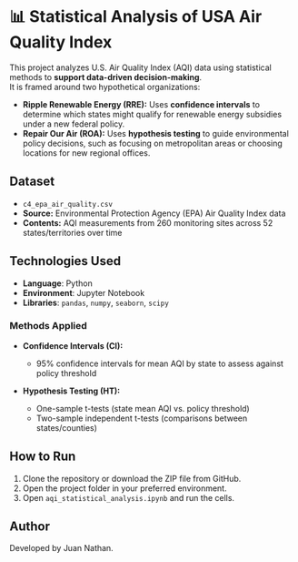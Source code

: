# 📊 Statistical Analysis of USA Air Quality Index  

This project analyzes U.S. Air Quality Index (AQI) data using statistical methods to **support data-driven decision-making**.  
It is framed around two hypothetical organizations:  

- **Ripple Renewable Energy (RRE):** Uses **confidence intervals** to determine which states might qualify for renewable energy subsidies under a new federal policy.  
- **Repair Our Air (ROA):** Uses **hypothesis testing** to guide environmental policy decisions, such as focusing on metropolitan areas or choosing locations for new regional offices.  

## Dataset
- `c4_epa_air_quality.csv`
- **Source:** Environmental Protection Agency (EPA) Air Quality Index data
- **Contents:** AQI measurements from 260 monitoring sites across 52 states/territories over time

## Technologies Used
- **Language**: Python
- **Environment**: Jupyter Notebook
- **Libraries**: `pandas`, `numpy`, `seaborn`, `scipy`

### Methods Applied  
- **Confidence Intervals (CI):**  
  - 95% confidence intervals for mean AQI by state to assess against policy threshold

- **Hypothesis Testing (HT):**  
  - One-sample t-tests (state mean AQI vs. policy threshold)  
  - Two-sample independent t-tests (comparisons between states/counties)
 
## How to Run

1. Clone the repository or download the ZIP file from GitHub.
2. Open the project folder in your preferred environment.
3. Open `aqi_statistical_analysis.ipynb` and run the cells.

## Author

Developed by Juan Nathan.
